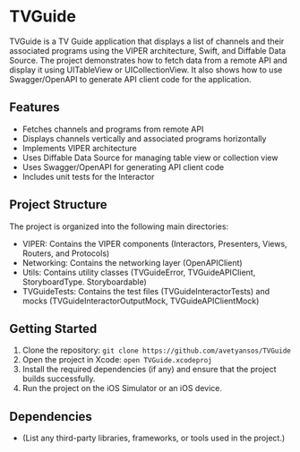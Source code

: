 #  TVGuide

TVGuide is a TV Guide application that displays a list of channels and their associated programs using the VIPER architecture, Swift, and Diffable Data Source. The project demonstrates how to fetch data from a remote API and display it using UITableView or UICollectionView. It also shows how to use Swagger/OpenAPI to generate API client code for the application.

## Features

- Fetches channels and programs from remote API
- Displays channels vertically and associated programs horizontally
- Implements VIPER architecture
- Uses Diffable Data Source for managing table view or collection view
- Uses Swagger/OpenAPI for generating API client code
- Includes unit tests for the Interactor

## Project Structure

The project is organized into the following main directories:

- VIPER: Contains the VIPER components (Interactors, Presenters, Views, Routers, and Protocols)
- Networking: Contains the networking layer (OpenAPIClient)
- Utils: Contains utility classes (TVGuideError, TVGuideAPIClient, StoryboardType. Storyboardable)
- TVGuideTests: Contains the test files (TVGuideInteractorTests) and mocks (TVGuideInteractorOutputMock, TVGuideAPIClientMock)

## Getting Started

1. Clone the repository: `git clone https://github.com/avetyansos/TVGuide`
2. Open the project in Xcode: `open TVGuide.xcodeproj`
3. Install the required dependencies (if any) and ensure that the project builds successfully.
4. Run the project on the iOS Simulator or an iOS device.

## Dependencies

- (List any third-party libraries, frameworks, or tools used in the project.)

